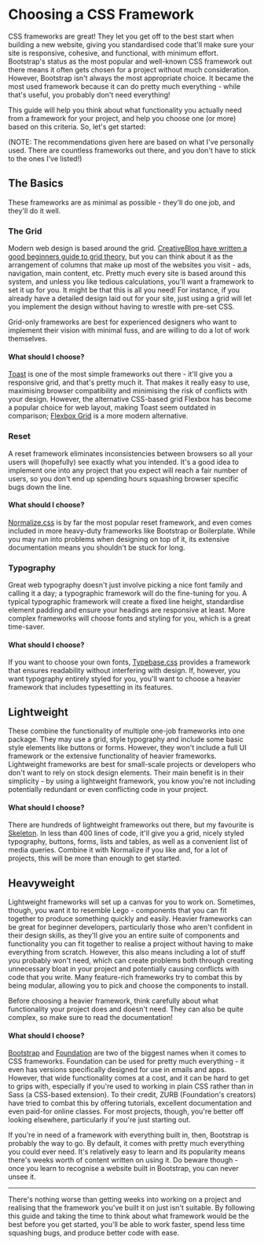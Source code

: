 # Choosing a CSS Framework

CSS frameworks are great! They let you get off to the best start when building a new website, giving you standardised code that'll make sure your site is responsive, cohesive, and functional, with minimum effort. Bootstrap's status as the most popular and well-known CSS framework out there means it often gets chosen for a project without much consideration. However, Bootstrap isn't always the most appropriate choice. It became the most used framework because it can do pretty much everything - while that's useful, you probably don't need everything! 

This guide will help you think about what functionality you actually need from a framework for your project, and help you choose one (or more) based on this criteria. So, let's get started:

(NOTE: The recommendations given here are based on what I've personally used. There are countless frameworks out there, and you don't have to stick to the ones I've listed!)

## The Basics

These frameworks are as minimal as possible - they'll do one job, and they'll do it well.

### The Grid
Modern web design is based around the grid. [CreativeBloq have written a good beginners guide to grid theory](http://www.creativebloq.com/web-design/grid-theory-41411345), but you can think about it as the arrangement of columns that make up most of the websites you visit - ads, navigation, main content, etc. Pretty much every site is based around this system, and unless you like tedious calculations, you'll want a framework to set it up for you. It might be that this is all you need! For instance, if you already have a detailed design laid out for your site, just using a grid will let you implement the design without having to wrestle with pre-set CSS.

Grid-only frameworks are best for experienced designers who want to implement their vision with minimal fuss, and are willing to do a lot of work themselves.

#### What should I choose?
[Toast](https://daneden.github.io/Toast/) is one of the most simple frameworks out there - it'll give you a responsive grid, and that's pretty much it. That makes it really easy to use, maximising browser compatibility and minimising the risk of conflicts with your design. However, the alternative CSS-based grid Flexbox has become a popular choice for web layout, making Toast seem outdated in comparison; [Flexbox Grid](http://flexboxgrid.com/) is a more modern alternative.

### Reset
A reset framework eliminates inconsistencies between browsers so all your users will (hopefully) see exactly what you intended. It's a good idea to implement one into any project that you expect will reach a fair number of users, so you don't end up spending hours squashing browser specific bugs down the line.

#### What should I choose?
[Normalize.css](https://necolas.github.io/normalize.css/) is by far the most popular reset framework, and even comes included in more heavy-duty frameworks like Bootstrap or Boilerplate. While you may run into problems when designing on top of it, its extensive documentation means you shouldn't be stuck for long.

### Typography

Great web typography doesn't just involve picking a nice font family and calling it a day; a typographic framework will do the fine-tuning for you. A typical typographic framework will create a fixed line height, standardise element padding and ensure your headings are responsive at least. More complex frameworks will choose fonts and styling for you, which is a great time-saver. 

#### What should I choose?
If you want to choose your own fonts, [Typebase.css](https://devinhunt.github.io/typebase.css/) provides a framework that ensures readability without interfering with design. If, however, you want typography entirely styled for you, you'll want to choose a heavier framework that includes typesetting in its features.


## Lightweight

These combine the functionality of multiple one-job frameworks into one package. They may use a grid, style typography and include some basic style elements like buttons or forms. However, they won't include a full UI framework or the extensive functionality of heavier frameworks. Lightweight frameworks are best for small-scale projects or developers who don't want to rely on stock design elements. Their main benefit is in their simplicity - by using a lightweight framework, you know you're not including potentially redundant or even conflicting code in your project.

#### What should I choose?
There are hundreds of lightweight frameworks out there, but my favourite is [Skeleton](http://getskeleton.com/). In less than 400 lines of code, it'll give you a grid, nicely styled typography, buttons, forms, lists and tables, as well as a convenient list of media queries. Combine it with Normalize if you like and, for a lot of projects, this will be more than enough to get started.

## Heavyweight

Lightweight frameworks will set up a canvas for you to work on. Sometimes, though, you want it to resemble Lego - components that you can fit together to produce something quickly and easily. Heavier frameworks can be great for beginner developers, particularly those who aren't confident in their design skills, as they'll give you an entire suite of components and functionality you can fit together to realise a project without having to make everything from scratch. However, this also means including a lot of stuff you probably won't need, which can create problems both through creating unnecessary bloat in your project and potentially causing conflicts with code that you write. Many feature-rich frameworks try to combat this by being modular, allowing you to pick and choose the components to install.

Before choosing a heavier framework, think carefully about what functionality your project does and doesn't need. They can also be quite complex, so make sure to read the documentation!

#### What should I choose?
[Bootstrap](https://getbootstrap.com/) and [Foundation](http://foundation.zurb.com/) are two of the biggest names when it comes to CSS frameworks. Foundation can be used for pretty much everything - it even has versions specifically designed for use in emails and apps. However, that wide functionality comes at a cost, and it can be hard to get to grips with, especially if you're used to working in plain CSS rather than in Sass (a CSS-based extension). To their credit, ZURB (Foundation's creators) have tried to combat this by offering tutorials, excellent documentation and even paid-for online classes. For most projects, though, you're better off looking elsewhere, particularly if you're just starting out. 

If you're in need of a framework with everything built in, then, Bootstrap is probably the way to go. By default, it comes with pretty much everything you could ever need. It's relatively easy to learn and its popularity means there's weeks worth of content written on using it. Do beware though - once you learn to recognise a website built in Bootstrap, you can never unsee it.

* * *

There's nothing worse than getting weeks into working on a project and realising that the framework you've built it on just isn't suitable. By following this guide and taking the time to think about what framework would be the best before you get started, you'll be able to work faster, spend less time squashing bugs, and produce better code with ease.
